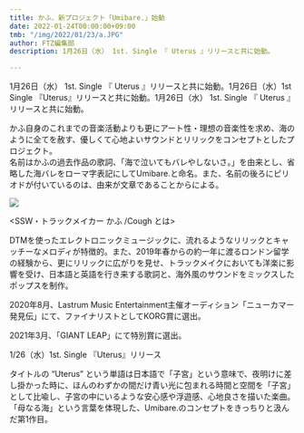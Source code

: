 ```yaml
---
title: かふ、新プロジェクト「Umibare.」始動
date: 2022-01-24T00:00:00+09:00
tmb: "/img/2022/01/23/a.JPG"
author: FTZ編集部
description: 1月26日（水） 1st. Single 『 Uterus 』リリースと共に始動。

---
```

1月26日（水） 1st. Single 『 Uterus 』リリースと共に始動。1月26日（水）1st Single 『Uterus』リリースと共に始動。1月26日（水） 1st. Single 『 Uterus 』リリースと共に始動。

かふ自身のこれまでの音楽活動よりも更にアート性・理想の音楽性を求め、海のように全てを赦す、優しくて心地よいサウンドとリリックをコンセプトとしたプロジェクト。  
名前はかふの過去作品の歌詞、「海で泣いてもバレやしないさ。」を由来とし、省略した海バレをローマ字表記にしてUmibare.と命名。また、名前の後ろにピリオドが付いているのは、由来が文章であることからによる。

![](/img/2022/01/23/a.JPG)

<SSW・トラックメイカー かふ /Cough とは>

DTMを使ったエレクトロニックミュージックに、流れるようなリリックとキャッチーなメロディが特徴的。また、2019年春からの約一年に渡るロンドン留学の経験から、更にリリックに広がりを見せ、トラックメイクにおいても洋楽に影響を受け、日本語と英語を行き来する歌詞と、海外風のサウンドをミックスしたポップスを制作。

2020年8月、Lastrum Music Entertainment主催オーディション「ニューカマー発見伝」にて、ファイナリストとしてKORG賞に選出。

2021年3月、「GIANT LEAP」にて特別賞に選出。

1/26（水）1st. Single 『Uterus』リリース

タイトルの “Uterus” という単語は日本語で「子宮」という意味で、夜明けに差し掛かった時に、ほんのわずかの間だけ青い光に包まれる時間と空間を「子宮」として比喩し、子宮の中にいるような安心感や浮遊感、心地良さを描いた楽曲。「母なる海」という言葉を体現した、Umibare.のコンセプトをきっちりと汲んだ第1作目。